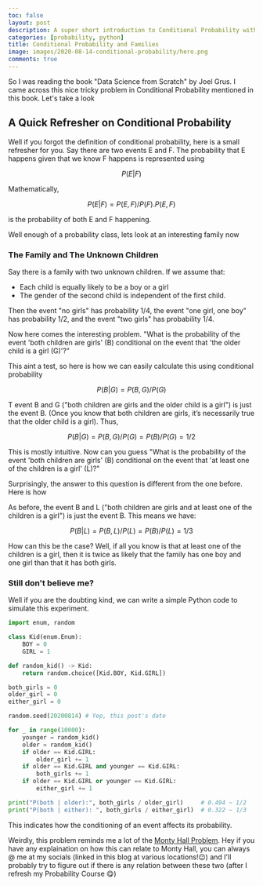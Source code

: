 ```yaml
---
toc: false
layout: post
description: A super short introduction to Conditional Probability with a fun tricky problem involving a family and their unknown children.
categories: [probability, python]
title: Conditional Probability and Families
image: images/2020-08-14-conditional-probability/hero.png
comments: true
---
```

So I was reading the book "Data Science from Scratch" by Joel Grus. I came across this nice tricky problem in Conditional Probability mentioned in this book. Let's take a look

## A Quick Refresher on Conditional Probability

Well if you forgot the definition of conditional probability, here is a small refresher for you. Say there are two events E and F. The probability that E happens given that we know F happens is represented using

 $$P(E|F)$$
 
Mathematically,

$$P(E|F) = P(E,F)/P(F). P(E,F)$$

 is the probability of both E and F happening.

Well enough of a probability class, lets look at an interesting family now

### The Family and The Unknown Children

Say there is a family with two unknown children. If we assume that:
* Each child is equally likely to be a boy or a girl
* The gender of the second child is independent of the first child.

Then the event "no girls" has probability 1/4, the event "one girl, one boy" has probability 1/2, and the event "two girls" has probability 1/4.

Now here comes the interesting problem. "What is the probability of the event 'both children are girls' (B) conditional on the event that 'the older child is a girl (G)'?"

This aint a test, so here is how we can easily calculate this using conditional probability

$$P(B|G) = P(B,G)/P(G)$$

T event B and G ("both children are girls and the older child is a girl") is just the event B. (Once you know that both children are girls, it’s necessarily true that the older child is a girl). Thus,

$$P(B|G) = P(B,G)/P(G) = P(B)/P(G) = 1/2$$

This is mostly intuitive. Now can you guess "What is the probability of the event 'both children are girls' (B) conditional on the event that 'at least one of the children is a girl' (L)?"

Surprisingly, the answer to this question is different from the one before. Here is how

As before, the event B and L ("both children are girls and at least one of the children is a girl") is just the event B. This means we have:

$$P(B|L) = P(B,L)/P(L) = P(B)/P(L) = 1/3$$

How can this be the case? Well, if all you know is that at least one of the children is a girl, then it is twice as likely that the family has one boy and one girl than that it has both girls.

### Still don't believe me?

Well if you are the doubting kind, we can write a simple Python code to simulate this experiment.

```python
import enum, random

class Kid(enum.Enum):
    BOY = 0
    GIRL = 1

def random_kid() -> Kid:
    return random.choice([Kid.BOY, Kid.GIRL])

both_girls = 0
older_girl = 0
either_girl = 0

random.seed(20200814) # Yep, this post's date

for _ in range(10000):
    younger = random_kid()
    older = random_kid()
    if older == Kid.GIRL:
        older_girl += 1
    if older == Kid.GIRL and younger == Kid.GIRL:
        both_girls += 1
    if older == Kid.GIRL or younger == Kid.GIRL:
        either_girl += 1

print("P(both | older):", both_girls / older_girl)     # 0.494 ~ 1/2
print("P(both | either): ", both_girls / either_girl)  # 0.322 ~ 1/3
```

This indicates how the conditioning of an event affects its probability.

Weirdly, this problem reminds me a lot of the [Monty Hall Problem](https://en.wikipedia.org/wiki/Monty_Hall_problem). Hey if you have any explaination on how this can relate to Monty Hall, you can always @ me at my socials (linked in this blog at various locations!😉) and I'll probably try to figure out if there is any relation between these two (after I refresh my Probability Course 😋)
